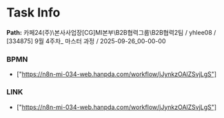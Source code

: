 # Task Info

**Path:** 카페24(주)\본사사업장\[CG]MI본부\B2B협력그룹\B2B협력2팀 / yhlee08 / [334875] 9월 4주차_ 마스터 과정 / 2025-09-26_00-00-00

### BPMN
- ["https://n8n-mi-034-web.hanpda.com/workflow/jJynkzOAlZSvjLgS"]

### LINK
- ["https://n8n-mi-034-web.hanpda.com/workflow/jJynkzOAlZSvjLgS"]

